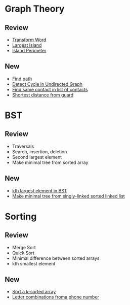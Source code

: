 # Graph Theory

## Review

- [Transform Word](https://github.com/parkyngj/algos/blob/master/graphs/transform_word.rb)
- [Largest Island](https://github.com/parkyngj/algos/blob/master/graphs/largest_island.rb)
- [Island Perimeter](https://github.com/parkyngj/algos/blob/master/arrays/island_perimeter.rb)

## New

- [Find path](http://www.geeksforgeeks.org/applications-of-depth-first-search/)
- [Detect Cycle in Undirected Graph](http://www.geeksforgeeks.org/detect-cycle-undirected-graph/)
- [Find same contact in list of contacts](http://www.geeksforgeeks.org/find-same-contacts-in-a-list-of-contacts/)
- [Shortest distance from guard](http://www.geeksforgeeks.org/find-shortest-distance-guard-bank/)

# BST

## Review

- Traversals
- Search, insertion, deletion
- Second largest element
- Make minimal tree from sorted array

## New

- [kth largest element in BST](http://www.geeksforgeeks.org/kth-smallest-element-in-bst-using-o1-extra-space/)
- [Make minimal tree from singly-linked sorted linked list](http://www.geeksforgeeks.org/sorted-linked-list-to-balanced-bst/)

# Sorting

## Review

- Merge Sort
- Quick Sort
- Minimal difference between sorted arrays
- kth smallest element

## New

- [Sort a k-sorted array](http://www.geeksforgeeks.org/nearly-sorted-algorithm/)
- [Letter combinations froma phone number](http://stackoverflow.com/questions/2344496/how-can-i-print-out-all-possible-letter-combinations-a-given-phone-number-can-re)
